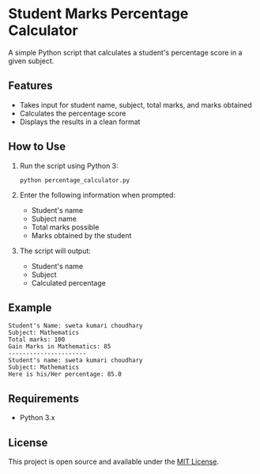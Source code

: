 # Student Marks Percentage Calculator

A simple Python script that calculates a student's percentage score in a given subject.

## Features

- Takes input for student name, subject, total marks, and marks obtained
- Calculates the percentage score
- Displays the results in a clean format

## How to Use

1. Run the script using Python 3:
   ```
   python percentage_calculator.py
   ```
2. Enter the following information when prompted:
   - Student's name
   - Subject name
   - Total marks possible
   - Marks obtained by the student

3. The script will output:
   - Student's name
   - Subject
   - Calculated percentage

## Example

```
Student's Name: sweta kumari choudhary 
Subject: Mathematics
Total marks: 100
Gain Marks in Mathematics: 85
----------------------
Student's name: sweta kumari choudhary
Subject: Mathematics
Here is his/Her percentage: 85.0
```

## Requirements

- Python 3.x

## License

This project is open source and available under the [MIT License](LICENSE).
